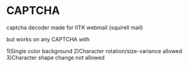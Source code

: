 CAPTCHA
=======

captcha decoder made for IITK webmail (squirell mail)

but works on any CAPTCHA with

1)Single color background
2)Character rotation/size-variance allowed
3)Character shape change not allowed

